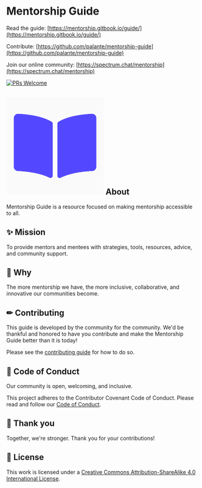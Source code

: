 # Mentorship Guide

Read the guide: [https://mentorship.gitbook.io/guide/](https://mentorship.gitbook.io/guide/)

Contribute: [https://github.com/palante/mentorship-guide](https://github.com/palante/mentorship-guide)

Join our online community: [https://spectrum.chat/mentorship](https://spectrum.chat/mentorship)

[![PRs Welcome](https://img.shields.io/badge/prs-welcome-brightgreen.svg?style=flat-square)](http://makeapullrequest.com)

## ![](.gitbook/assets/mentorship-logo-with-white-background.png) About

Mentorship Guide is a resource focused on making mentorship accessible to all.

## ✨ Mission

To provide mentors and mentees with strategies, tools, resources, advice, and community support.

## 💖 Why

The more mentorship we have, the more inclusive, collaborative, and innovative our communities become.

## ✏ Contributing

This guide is developed by the community for the community. We'd be thankful and honored to have you contribute and make the Mentorship Guide better than it is today!

Please see the [contributing guide](important/contributing.md) for how to do so.

## 🧬 Code of Conduct

Our community is open, welcoming, and inclusive.

This project adheres to the Contributor Covenant Code of Conduct. Please read and follow our [Code of Conduct](important/code-of-conduct.md).

## 👏 Thank you

Together, we're stronger. Thank you for your contributions!

## 📄 License

This work is licensed under a [Creative Commons Attribution-ShareAlike 4.0 International License](http://creativecommons.org/licenses/by-sa/4.0/).

